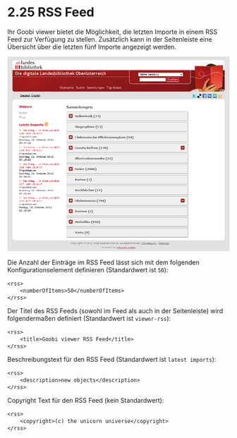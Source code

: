 # 2.25 RSS Feed

Ihr Goobi viewer bietet die Möglichkeit, die letzten Importe in einem RSS Feed zur Verfügung zu stellen. Zusätzlich kann in der Seitenleiste eine Übersicht über die letzten fünf Importe angezeigt werden.

![](../.gitbook/assets/rssfeed.png)

Die Anzahl der Einträge im RSS Feed lässt sich mit dem folgenden Konfigurationselement definieren \(Standardwert ist `50`\):

```markup
<rss>
    <numberOfItems>50</numberOfItems>
</rss>
```



Der Titel des RSS Feeds \(sowohl im Feed als auch in der Seitenleiste\) wird folgendermaßen definiert \(Standardwert ist `viewer-rss`\):

```markup
<rss>
    <title>Goobi viewer RSS Feed</title>
</rss>
```



Beschreibungstext für den RSS Feed \(Standardwert ist `latest imports`\):

```markup
<rss>
    <description>new objects</description>
</rss>
```



Copyright Text für den RSS Feed \(kein Standardwert\): 

```markup
<rss>
    <copyright>(c) the unicorn universe</copyright>
</rss>
```



